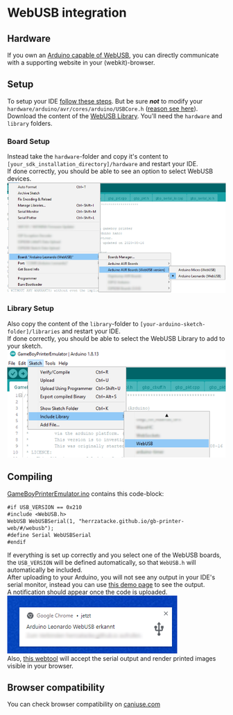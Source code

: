 # WebUSB integration

## Hardware
If you own an [Arduino capable of WebUSB](https://github.com/webusb/arduino#compatible-hardware), you can directly communicate with a supporting website in your (webkit)-browser.

## Setup
To setup your IDE [follow these steps](https://github.com/webusb/arduino#getting-started). But be sure **_not_** to modify your `hardware/arduino/avr/cores/arduino/USBCore.h` ([reason see here](https://github.com/webusb/arduino/issues/32#issuecomment-353188245)).
Download the content of the [WebUSB Library](https://github.com/webusb/arduino). You'll need the `hardware` and `library` folders.

### Board Setup
Instead take the `hardware`-folder and copy it's content to `[your_sdk_installation_directory]/hardware` and restart your IDE.  
If done correctly, you should be able to see an option to select WebUSB devices.  
![Your IDE option after a correctly performed setup](./sample_image/webusb-ide.png)

### Library Setup
Also copy the content of the `library`-folder to `[your-arduino-sketch-folder]/libraries` and restart your IDE.  
If done correctly, you should be able to select the WebUSB Library to add to your sketch.  
![Your sketch options after correctly copying the library](./sample_image/webusb-library.png)

## Compiling
[GameBoyPrinterEmulator.ino](/GameBoyPrinterEmulator/GameBoyPrinterEmulator.ino) contains this code-block:
```
#if USB_VERSION == 0x210
#include <WebUSB.h>
WebUSB WebUSBSerial(1, "herrzatacke.github.io/gb-printer-web/#/webusb");
#define Serial WebUSBSerial
#endif
```
If everything is set up correctly and you select one of the WebUSB boards, the `USB_VERSION` will be defined automatically, so that `WebUSB.h` will automatically be included.  
After uploading to your Arduino, you will not see any output in your IDE's serial monitor, instead you can use [this demo page](https://webusb.github.io/arduino/demos/console/) to see the output.  
A notification should appear once the code is uploaded.  
![Chrome Notification on Windows](./sample_image/webusb-notification.png)  
Also, [this webtool](https://herrzatacke.github.io/gb-printer-web/#/webusb) will accept the serial output and render printed images visible in your browser.

## Browser compatibility
You can check browser compatibility on [caniuse.com](https://caniuse.com/webusb)
